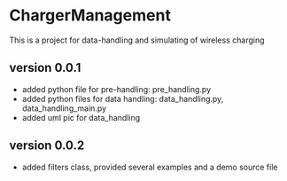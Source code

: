 # ChargerManagement
This is a project for data-handling and simulating of wireless charging

## version 0.0.1
* added python file for pre-handling: pre_handling.py
* added python files for data handling: data_handling.py, data_handling_main.py
* added uml pic for data_handling

## version 0.0.2
* added filters class, provided several examples and a demo source file 
